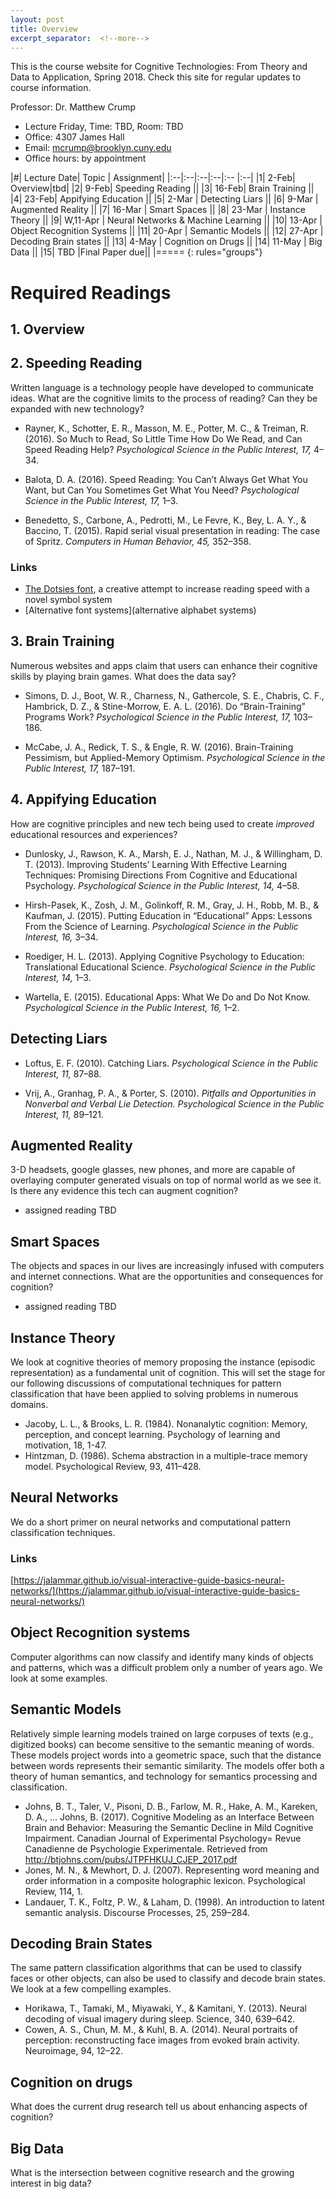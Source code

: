 ```yaml
---
layout: post
title: Overview
excerpt_separator:  <!--more-->
---
```


This is the course website for Cognitive Technologies: From Theory and Data to Application, Spring 2018. Check this site for regular updates to course information.

Professor: Dr. Matthew Crump

- Lecture Friday, Time: TBD, Room: TBD
- Office: 4307 James Hall
- Email: mcrump@brooklyn.cuny.edu
- Office hours: by appointment

|#|	Lecture Date|	Topic |	Assignment|
|:--|:--|:--|:--|:-- |:--|
|1|	2-Feb| Overview|tbd|
|2|	9-Feb|	Speeding Reading ||
|3|	16-Feb|	Brain Training ||
|4|	23-Feb| Appifying Education ||
|5|	2-Mar |	Detecting Liars ||
|6| 9-Mar	| Augmented Reality ||
|7| 16-Mar | Smart Spaces ||
|8| 23-Mar | Instance Theory ||
|9| W,11-Apr | Neural Networks & Machine Learning ||
|10| 13-Apr	| Object Recognition Systems ||
|11| 20-Apr	| Semantic Models ||
|12| 27-Apr	| Decoding Brain states ||
|13| 4-May	| Cognition on Drugs ||
|14| 11-May	| Big Data ||
|15| TBD	|Final Paper due||
|=====
{: rules="groups"}

# Required Readings

## 1. Overview


## 2. Speeding Reading

Written language is a technology people have developed to communicate ideas. What are the cognitive limits to the process of reading? Can they be expanded with new technology?

  - Rayner, K., Schotter, E. R., Masson, M. E., Potter, M. C., & Treiman, R. (2016). So Much to Read, So Little Time How Do We Read, and Can Speed Reading Help? *Psychological Science in the Public Interest, 17,* 4–34.

  - Balota, D. A. (2016). Speed Reading: You Can’t Always Get What You Want, but Can You Sometimes Get What You Need? *Psychological Science in the Public Interest, 17,* 1–3.

  - Benedetto, S., Carbone, A., Pedrotti, M., Le Fevre, K., Bey, L. A. Y., & Baccino, T. (2015). Rapid serial visual presentation in reading: The case of Spritz. *Computers in Human Behavior, 45,* 352–358.

### Links
  - [The Dotsies font](http://dotsies.org), a creative attempt to increase reading speed with a novel symbol system
  - [Alternative font systems](alternative alphabet systems)

## 3. Brain Training

Numerous websites and apps claim that users can enhance their cognitive skills by playing brain games. What does the data say?

  - Simons, D. J., Boot, W. R., Charness, N., Gathercole, S. E., Chabris, C. F., Hambrick, D. Z., & Stine-Morrow, E. A. L. (2016). Do “Brain-Training” Programs Work? *Psychological Science in the Public Interest, 17,* 103–186.

  - McCabe, J. A., Redick, T. S., & Engle, R. W. (2016). Brain-Training Pessimism, but Applied-Memory Optimism. *Psychological Science in the Public Interest, 17,* 187–191.

## 4. Appifying Education

How are cognitive principles and new tech being used to create *improved* educational resources and experiences?

  - Dunlosky, J., Rawson, K. A., Marsh, E. J., Nathan, M. J., & Willingham, D. T. (2013). Improving Students’ Learning With Effective Learning Techniques: Promising Directions From Cognitive and Educational Psychology. *Psychological Science in the Public Interest, 14,* 4–58.

  - Hirsh-Pasek, K., Zosh, J. M., Golinkoff, R. M., Gray, J. H., Robb, M. B., & Kaufman, J. (2015). Putting Education in “Educational” Apps: Lessons From the Science of Learning. *Psychological Science in the Public Interest, 16,* 3–34.

  - Roediger, H. L. (2013). Applying Cognitive Psychology to Education: Translational Educational Science. *Psychological Science in the Public Interest, 14,* 1–3.

  - Wartella, E. (2015). Educational Apps: What We Do and Do Not Know. *Psychological Science in the Public Interest, 16,* 1–2.

## Detecting Liars

  - Loftus, E. F. (2010). Catching Liars. *Psychological Science in the Public Interest, 11,* 87–88.

  - Vrij, A., Granhag, P. A., & Porter, S. (2010). *Pitfalls and Opportunities in Nonverbal and Verbal Lie Detection. Psychological Science in the Public Interest, 11,* 89–121.

## Augmented Reality

3-D headsets, google glasses, new phones, and more are capable of overlaying computer generated visuals on top of normal world as we see it. Is there any evidence this tech can augment cognition?

  - assigned reading TBD

## Smart Spaces

The objects and spaces in our lives are increasingly infused with computers and internet connections. What are the opportunities and consequences for cognition?

  - assigned reading TBD

## Instance Theory

We look at cognitive theories of memory proposing the instance (episodic representation) as a fundamental unit of cognition. This will set the stage for our following discussions of computational techniques for pattern classification that have been applied to solving problems in numerous domains.

  - Jacoby, L. L., & Brooks, L. R. (1984). Nonanalytic cognition: Memory, perception, and concept learning. Psychology of learning and motivation, 18, 1-47.
  - Hintzman, D. (1986). Schema abstraction in a multiple-trace memory model. Psychological Review, 93, 411–428.

## Neural Networks

We do a short primer on neural networks and computational pattern classification techniques.

### Links

[https://jalammar.github.io/visual-interactive-guide-basics-neural-networks/](https://jalammar.github.io/visual-interactive-guide-basics-neural-networks/)

## Object Recognition systems

Computer algorithms can now classify and identify many kinds of objects and patterns, which was a difficult problem only a number of years ago. We look at some examples.


## Semantic Models

Relatively simple learning models trained on large corpuses of texts (e.g., digitized books) can become sensitive to the semantic meaning of words. These models project words into a geometric space, such that the distance between words represents their semantic similarity. The models offer both a theory of human semantics, and technology for semantics processing and classification.

  - Johns, B. T., Taler, V., Pisoni, D. B., Farlow, M. R., Hake, A. M., Kareken, D. A., … Johns, B. (2017). Cognitive Modeling as an Interface Between Brain and Behavior: Measuring the Semantic Decline in Mild Cognitive Impairment. Canadian Journal of Experimental Psychology= Revue Canadienne de Psychologie Experimentale. Retrieved from http://btjohns.com/pubs/JTPFHKUJ_CJEP_2017.pdf
  - Jones, M. N., & Mewhort, D. J. (2007). Representing word meaning and order information in a composite holographic lexicon. Psychological Review, 114, 1.
  - Landauer, T. K., Foltz, P. W., & Laham, D. (1998). An introduction to latent semantic analysis. Discourse Processes, 25, 259–284.


## Decoding Brain States

The same pattern classification algorithms that can be used to classify faces or other objects, can also be used to classify and decode brain states. We look at a few compelling examples.

  - Horikawa, T., Tamaki, M., Miyawaki, Y., & Kamitani, Y. (2013). Neural decoding of visual imagery during sleep. Science, 340, 639–642.
  - Cowen, A. S., Chun, M. M., & Kuhl, B. A. (2014). Neural portraits of perception: reconstructing face images from evoked brain activity. Neuroimage, 94, 12–22.


## Cognition on drugs

What does the current drug research tell us about enhancing aspects of cognition?

## Big Data

What is the intersection between cognitive research and the growing interest in big data?
